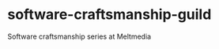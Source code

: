 software-craftsmanship-guild
============================

Software craftsmanship series at Meltmedia
